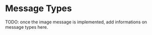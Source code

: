 # Message Types

TODO: once the image message is implemented, add informations on message types here.
